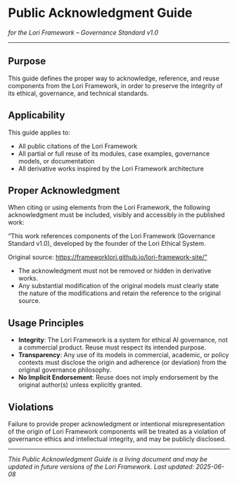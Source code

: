 # Public Acknowledgment Guide
*for the Lori Framework – Governance Standard v1.0*

---

## Purpose

This guide defines the proper way to acknowledge, reference, and reuse components from the Lori Framework, in order to preserve the integrity of its ethical, governance, and technical standards.

## Applicability

This guide applies to:
- All public citations of the Lori Framework
- All partial or full reuse of its modules, case examples, governance models, or documentation
- All derivative works inspired by the Lori Framework architecture

## Proper Acknowledgment

When citing or using elements from the Lori Framework, the following acknowledgment must be included, visibly and accessibly in the published work:

“This work references components of the Lori Framework (Governance Standard v1.0), developed by the founder of the Lori Ethical System.

Original source: https://frameworklori.github.io/lori-framework-site/”

- The acknowledgment must not be removed or hidden in derivative works.
- Any substantial modification of the original models must clearly state the nature of the modifications and retain the reference to the original source.

## Usage Principles

- **Integrity**: The Lori Framework is a system for ethical AI governance, not a commercial product. Reuse must respect its intended purpose.
- **Transparency**: Any use of its models in commercial, academic, or policy contexts must disclose the origin and adherence (or deviation) from the original governance philosophy.
- **No Implicit Endorsement**: Reuse does not imply endorsement by the original author(s) unless explicitly granted.

## Violations

Failure to provide proper acknowledgment or intentional misrepresentation of the origin of Lori Framework components will be treated as a violation of governance ethics and intellectual integrity, and may be publicly disclosed.

---

_This Public Acknowledgment Guide is a living document and may be updated in future versions of the Lori Framework._
_Last updated: 2025-06-08_















